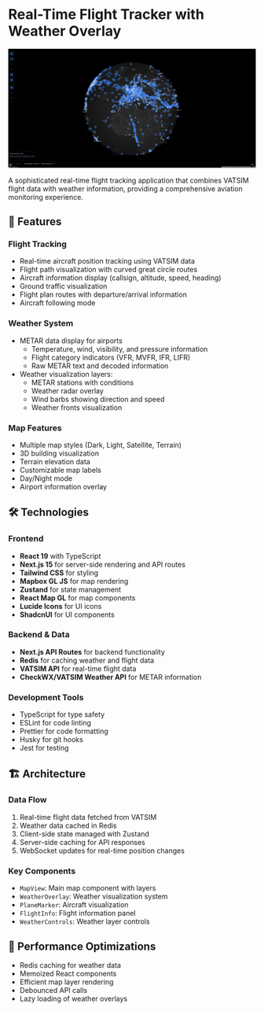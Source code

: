 # Real-Time Flight Tracker with Weather Overlay

![Project Banner/Screenshot](image.png)

A sophisticated real-time flight tracking application that combines VATSIM flight data with weather information, providing a comprehensive aviation monitoring experience.

## 🌟 Features

### Flight Tracking
- Real-time aircraft position tracking using VATSIM data
- Flight path visualization with curved great circle routes
- Aircraft information display (callsign, altitude, speed, heading)
- Ground traffic visualization
- Flight plan routes with departure/arrival information
- Aircraft following mode

### Weather System
- METAR data display for airports
  - Temperature, wind, visibility, and pressure information
  - Flight category indicators (VFR, MVFR, IFR, LIFR)
  - Raw METAR text and decoded information
- Weather visualization layers:
  - METAR stations with conditions
  - Weather radar overlay
  - Wind barbs showing direction and speed
  - Weather fronts visualization

### Map Features
- Multiple map styles (Dark, Light, Satellite, Terrain)
- 3D building visualization
- Terrain elevation data
- Customizable map labels
- Day/Night mode
- Airport information overlay

## 🛠️ Technologies

### Frontend
- **React 19** with TypeScript
- **Next.js 15** for server-side rendering and API routes
- **Tailwind CSS** for styling
- **Mapbox GL JS** for map rendering
- **Zustand** for state management
- **React Map GL** for map components
- **Lucide Icons** for UI icons
- **ShadcnUI** for UI components

### Backend & Data
- **Next.js API Routes** for backend functionality
- **Redis** for caching weather and flight data
- **VATSIM API** for real-time flight data
- **CheckWX/VATSIM Weather API** for METAR information

### Development Tools
- TypeScript for type safety
- ESLint for code linting
- Prettier for code formatting
- Husky for git hooks
- Jest for testing

## 🏗️ Architecture

### Data Flow
1. Real-time flight data fetched from VATSIM
2. Weather data cached in Redis
3. Client-side state managed with Zustand
4. Server-side caching for API responses
5. WebSocket updates for real-time position changes

### Key Components
- `MapView`: Main map component with layers
- `WeatherOverlay`: Weather visualization system
- `PlaneMarker`: Aircraft visualization
- `FlightInfo`: Flight information panel
- `WeatherControls`: Weather layer controls

## 🚀 Performance Optimizations

- Redis caching for weather data
- Memoized React components
- Efficient map layer rendering
- Debounced API calls
- Lazy loading of weather overlays

